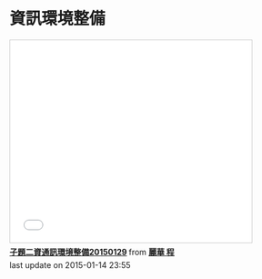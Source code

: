 # 資訊環境整備

<iframe src="//www.slideshare.net/slideshow/embed_code/44139425" width="425" height="355" frameborder="0" marginwidth="0" marginheight="0" scrolling="no" style="border:1px solid #CCC; border-width:1px; margin-bottom:5px; max-width: 100%;" allowfullscreen> </iframe> <div style="margin-bottom:5px"> <strong> <a href="//www.slideshare.net/ssusera05b0b/20150129-44139425" title="子題二資通訊環境整備20150129" target="_blank">子題二資通訊環境整備20150129</a> </strong> from <strong><a href="//www.slideshare.net/ssusera05b0b" target="_blank">麗華 程</a></strong> </div>
last update on 2015-01-14 23:55